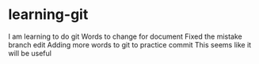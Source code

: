 # learning-git
I am learning to do git
Words to change for document 
Fixed the mistake branch edit 
Adding more words to git to practice commit
This seems like it will be useful